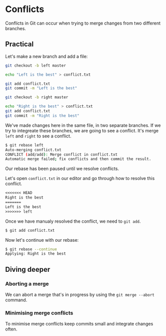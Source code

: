 # Conflicts

Conflicts in Git can occur when trying to merge changes from two different branches.

## Practical

Let's make a new branch and add a file:

```sh
git checkout -b left master

echo "Left is the best" > conflict.txt

git add conflict.txt
git commit -m "Left is the best"
```

```sh
git checkout -b right master

echo "Right is the best" > conflict.txt
git add conflict.txt
git commit -m "Right is the best"
```

We've made changes here in the same file, in two separate branches. If we try to integreate these branches, we are going to see a conflict. It's merge `left` and `right` to see a conflict.

```sh
$ git rebase left
Auto-merging conflict.txt
CONFLICT (add/add): Merge conflict in conflict.txt
Automatic merge failed; fix conflicts and then commit the result.
```

Our rebase has been paused until we resolve conflicts.

Let's open `conflict.txt` in our editor and go through how to resolve this conflict.

```txt
<<<<<<< HEAD
Right is the best
=======
Left is the best
>>>>>>> left
```

Once we have manualy resolved the conflict, we need to `git add`.

```sh
$ git add conflict.txt
```

Now let's continue with our rebase:

```sh
$ git rebase --continue
Applying: Right is the best
```

## Diving deeper

### Aborting a merge

We can abort a merge that's in progress by using the `git merge --abort` command.

### Minimising merge conflicts

To minimise merge conflicts keep commits small and integrate changes often.